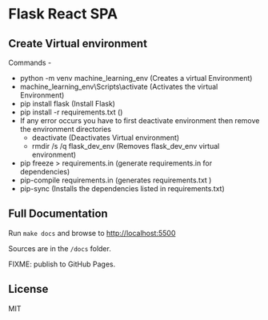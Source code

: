# Flask React SPA

## Create Virtual environment
Commands -
- python -m venv machine_learning_env (Creates a virtual Environment)
- machine_learning_env\Scripts\activate (Activates the virtual Environment)
- pip install flask (Install Flask)
- pip install -r requirements.txt ()
- If any error occurs you have to first deactivate environment then remove the environment directories
    - deactivate (Deactivates Virtual environment)
    - rmdir /s /q flask_dev_env (Removes flask_dev_env virtual environment)
- pip freeze > requirements.in (generate requirements.in for dependencies)
- pip-compile requirements.in (generates requirements.txt )
- pip-sync (Installs the dependencies listed in requirements.txt)
## Full Documentation

Run `make docs` and browse to [http://localhost:5500](http://localhost:5500)

Sources are in the `/docs` folder.

FIXME: publish to GitHub Pages.

## License

MIT
